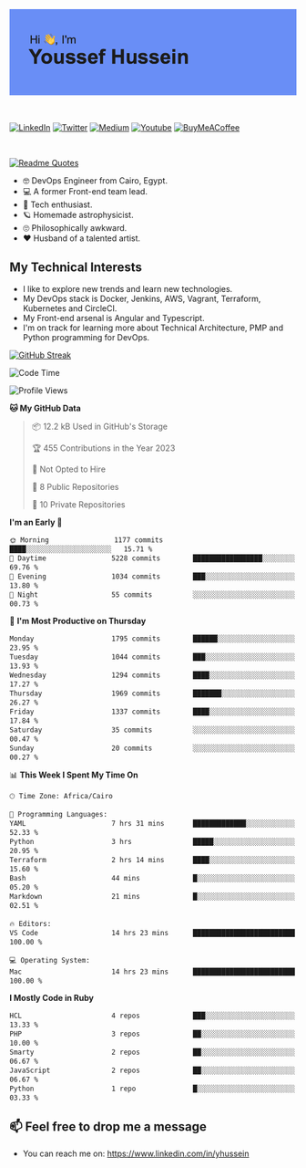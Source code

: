 [![Youssef's GitHub Banner](./assets/youssef-hussein.png)](https://github.com/yorki404)

</br>

[![LinkedIn](https://img.shields.io/badge/linkedin-%230077B5.svg?style=for-the-badge&logo=linkedin&logoColor=white)](https://www.linkedin.com/in/yhussein/)
[![Twitter](https://img.shields.io/badge/yorki404-%231DA1F2.svg?style=for-the-badge&logo=Twitter&logoColor=white)](https://twitter.com/devqik_)
[![Medium](https://img.shields.io/badge/Medium-12100E?style=for-the-badge&logo=medium&logoColor=white)](https://medium.com/@devqik)
[![Youtube](https://img.shields.io/badge/YouTube-FF0000?style=for-the-badge&logo=youtube&logoColor=white)](https://www.youtube.com/@devqik)
[![BuyMeACoffee](https://img.shields.io/badge/Buy%20Me%20a%20Coffee-ffdd00?style=for-the-badge&logo=buy-me-a-coffee&logoColor=black)](https://www.buymeacoffee.com/devqik)

</br>

[![Readme Quotes](https://quotes-github-readme.vercel.app/api?type=horizontal&theme=dark)](https://github.com/piyushsuthar/github-readme-quotes)


- :nerd_face: DevOps Engineer from Cairo, Egypt.
- :computer: A former Front-end team lead.
- :satellite: Tech enthusiast.
- :ringed_planet: Homemade astrophysicist.
- :roll_eyes: Philosophically awkward.
- :heart: Husband of a talented artist.

## My Technical Interests

- I like to explore new trends and learn new technologies.
- My DevOps stack is Docker, Jenkins, AWS, Vagrant, Terraform, Kubernetes and CircleCI.
- My Front-end arsenal is Angular and Typescript.
- I'm on track for learning more about Technical Architecture, PMP and Python programming for DevOps.

[![GitHub Streak](https://github-readme-streak-stats.herokuapp.com/?user=devqik&theme=dark)](https://git.io/streak-stats)

<!--START_SECTION:waka-->
![Code Time](http://img.shields.io/badge/Code%20Time-528%20hrs%2011%20mins-blue)

![Profile Views](http://img.shields.io/badge/Profile%20Views-6-blue)

**🐱 My GitHub Data** 

> 📦 12.2 kB Used in GitHub's Storage 
 > 
> 🏆 455 Contributions in the Year 2023
 > 
> 🚫 Not Opted to Hire
 > 
> 📜 8 Public Repositories 
 > 
> 🔑 10 Private Repositories 
 > 
**I'm an Early 🐤** 

```text
🌞 Morning                1177 commits        ████░░░░░░░░░░░░░░░░░░░░░   15.71 % 
🌆 Daytime                5228 commits        █████████████████░░░░░░░░   69.76 % 
🌃 Evening                1034 commits        ███░░░░░░░░░░░░░░░░░░░░░░   13.80 % 
🌙 Night                  55 commits          ░░░░░░░░░░░░░░░░░░░░░░░░░   00.73 % 
```
📅 **I'm Most Productive on Thursday** 

```text
Monday                   1795 commits        ██████░░░░░░░░░░░░░░░░░░░   23.95 % 
Tuesday                  1044 commits        ███░░░░░░░░░░░░░░░░░░░░░░   13.93 % 
Wednesday                1294 commits        ████░░░░░░░░░░░░░░░░░░░░░   17.27 % 
Thursday                 1969 commits        ███████░░░░░░░░░░░░░░░░░░   26.27 % 
Friday                   1337 commits        ████░░░░░░░░░░░░░░░░░░░░░   17.84 % 
Saturday                 35 commits          ░░░░░░░░░░░░░░░░░░░░░░░░░   00.47 % 
Sunday                   20 commits          ░░░░░░░░░░░░░░░░░░░░░░░░░   00.27 % 
```


📊 **This Week I Spent My Time On** 

```text
🕑︎ Time Zone: Africa/Cairo

💬 Programming Languages: 
YAML                     7 hrs 31 mins       █████████████░░░░░░░░░░░░   52.33 % 
Python                   3 hrs               █████░░░░░░░░░░░░░░░░░░░░   20.95 % 
Terraform                2 hrs 14 mins       ████░░░░░░░░░░░░░░░░░░░░░   15.60 % 
Bash                     44 mins             █░░░░░░░░░░░░░░░░░░░░░░░░   05.20 % 
Markdown                 21 mins             █░░░░░░░░░░░░░░░░░░░░░░░░   02.51 % 

🔥 Editors: 
VS Code                  14 hrs 23 mins      █████████████████████████   100.00 % 

💻 Operating System: 
Mac                      14 hrs 23 mins      █████████████████████████   100.00 % 
```

**I Mostly Code in Ruby** 

```text
HCL                      4 repos             ███░░░░░░░░░░░░░░░░░░░░░░   13.33 % 
PHP                      3 repos             ██░░░░░░░░░░░░░░░░░░░░░░░   10.00 % 
Smarty                   2 repos             ██░░░░░░░░░░░░░░░░░░░░░░░   06.67 % 
JavaScript               2 repos             ██░░░░░░░░░░░░░░░░░░░░░░░   06.67 % 
Python                   1 repo              █░░░░░░░░░░░░░░░░░░░░░░░░   03.33 % 
```




<!--END_SECTION:waka-->

## 📫 Feel free to drop me a message
- You can reach me on: https://www.linkedin.com/in/yhussein
